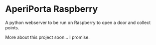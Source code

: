 # AperiPorta Raspberry

A python webserver to be run on Raspberry to open a door and collect points.

More about this project soon... I promise.